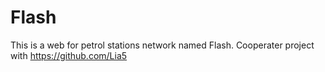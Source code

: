 # Flash

This is a web for petrol stations network named Flash.
Cooperater project with https://github.com/Lia5